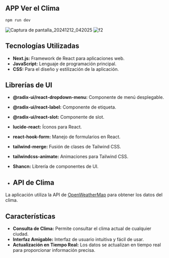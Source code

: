 ## APP Ver el Clima


```bash
npm run dev

```
![Captura de pantalla_20241212_042025](https://github.com/user-attachments/assets/e87c9f16-c583-4902-8994-f5cb61523c87)
![f2](https://github.com/user-attachments/assets/dd3d2719-1270-42ea-b6ea-68e4df82ce70)


## Tecnologías Utilizadas

- **Next.js:** Framework de React para aplicaciones web.
- **JavaScript:** Lenguaje de programación principal.
- **CSS:** Para el diseño y estilización de la aplicación.

## Librerías de UI

- **@radix-ui/react-dropdown-menu:** Componente de menú desplegable.
- **@radix-ui/react-label:** Componente de etiqueta.
- **@radix-ui/react-slot:** Componente de slot.
- **lucide-react:** Íconos para React.
- **react-hook-form:** Manejo de formularios en React.
- **tailwind-merge:** Fusión de clases de Tailwind CSS.
- **tailwindcss-animate:** Animaciones para Tailwind CSS.
- **Shancn:** Librería de componentes de UI.

- ## API de Clima

La aplicación utiliza la API de [OpenWeatherMap](https://openweathermap.org/api) para obtener los datos del clima.



## Características

- **Consulta de Clima:** Permite consultar el clima actual de cualquier ciudad.
- **Interfaz Amigable:** Interfaz de usuario intuitiva y fácil de usar.
- **Actualización en Tiempo Real:** Los datos se actualizan en tiempo real para proporcionar información precisa.
